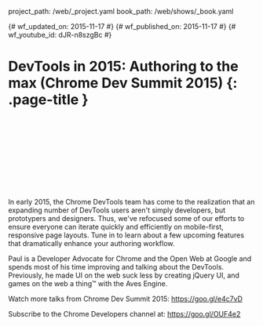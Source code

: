project_path: /web/_project.yaml book_path: /web/shows/_book.yaml

{# wf_updated_on: 2015-11-17 #} {# wf_published_on: 2015-11-17 #} {# wf_youtube_id: dJR-n8szgBc #}

# DevTools in 2015: Authoring to the max (Chrome Dev Summit 2015) {: .page-title }

<div class="video-wrapper">
  <iframe class="devsite-embedded-youtube-video" data-video-id="dJR-n8szgBc"
          data-autohide="1" data-showinfo="0" frameborder="0" allowfullscreen>
  </iframe>
</div>

In early 2015, the Chrome DevTools team has come to the realization that an expanding number of DevTools users aren't simply developers, but prototypers and designers. Thus, we've refocused some of our efforts to ensure everyone can iterate quickly and efficiently on mobile-first, responsive page layouts. Tune in to learn about a few upcoming features that dramatically enhance your authoring workflow.

Paul is a Developer Advocate for Chrome and the Open Web at Google and spends most of his time improving and talking about the DevTools. Previously, he made UI on the web suck less by creating jQuery UI, and games on the web a thing™ with the Aves Engine.

Watch more talks from Chrome Dev Summit 2015: https://goo.gl/e4c7vD

Subscribe to the Chrome Developers channel at: https://goo.gl/OUF4e2